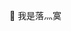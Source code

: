 👋 我是落灬寞

<!--
目前的计划：~~⚡如果有时间,并且能力足够的话~~
- [ ]  一个轻量级HTTP框架
- [ ] 自用图床
- [ ] 自用的工具集
- [ ] 自用的艾宾浩斯复习软件

这里有一些想法可以帮助您入门:

- 🔭我目前正在研究...
- 🌱我正在学习...
- 👯我正在寻求合作...
- 🤔我正在寻求有关...的帮助
- 💬问我关于...
- 📫如何联络我：...
- 😄代词：...
- ⚡有趣的事实：...
-->
